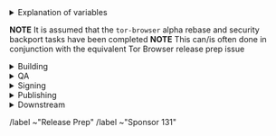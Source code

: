 <details>
  <summary>Explanation of variables</summary>

- `$(BUILD_SERVER)` : the server the main builder is using to build a mullvad-browser release
- `$(BUILDER)` : whomever is building the release on the $(BUILD_SERVER)
  - **example** : `pierov`
- `$(STAGING_SERVER)` : the server the signer is using to to run the signing process
- `$(ESR_VERSION)` : the Mozilla defined ESR version, used in various places for building mullvad-browser tags, labels, etc
  - **example** : `91.6.0`
- `$(MULLVAD_BROWSER_MAJOR)` : the Mullvad Browser major version
  - **example** : `11`
- `$(MULLVAD_BROWSER_MINOR)` : the Mullvad Browser minor version
  - **example** : either `0` or `5`; Alpha's is always `(Stable + 5) % 10`
- `$(MULLVAD_BROWSER_VERSION)` : the Mullvad Browser version in the format
  - **example** : `12.5a3`, `12.0.3`
- `$(BUILD_N)` : a project's build revision within a its branch; this is separate from the `$(MULLVAD_BROWSER_BUILD_N)` value; many of the Firefox-related projects have a `$(BUILD_N)` suffix and may differ between projects even when they contribute to the same build.
    - **example** : `build1`
- `$(MULLVAD_BROWSER_BUILD_N)` : the mullvad-browser build revision for a given Mullvad Browser release; used in tagging git commits
    - **example** : `build2`
    - **NOTE** : A project's `$(BUILD_N)` and `$(MULLVAD_BROWSER_BUILD_N)` may be the same, but it is possible for them to diverge. For **example** :
      - if we have multiple Mullvad Browser releases on a given ESR branch the two will become out of sync as the `$(BUILD_N)` value will increase, while the `$(MULLVAD_BROWSER_BUILD_N)` value may stay at `build1` (but the `$(MULLVAD_BROWSER_VERSION)` will increase)
      - if we have build failures unrelated to `mullvad-browser`, the `$(MULLVAD_BROWSER_BUILD_N)` value will increase while the `$(BUILD_N)` will stay the same.
- `$(MULLVAD_BROWSER_VERSION)` : the published Mullvad Browser version
    - **example** : `11.5a6`, `11.0.7`
- `$(MB_BUILD_TAG)` : the `tor-browser-build` build tag used to build a given Mullvad Browser version
    - **example** : `mb-12.0.7-build1`
</details>

**NOTE** It is assumed that the `tor-browser` alpha rebase and security backport tasks have been completed
**NOTE** This can/is often done in conjunction with the equivalent Tor Browser release prep issue

<details>
  <summary>Building</summary>

  ### tor-browser-build: https://gitlab.torproject.org/tpo/applications/tor-browser-build.git
  Mullvad Browser Alpha (and Nightly) are on the `main` branch

  - [ ] Update `rbm.conf`
    - [ ] `var/torbrowser_version` : update to next version
    - [ ] `var/torbrowser_build` : update to `$(MULLVAD_BROWSER_BUILD_N)`
    - [ ] `var/torbrowser_incremental_from` : update to previous Desktop version
      - **NOTE**: We try to build incrementals for the previous 3 desktop versions except in the case of a watershed update
      - **IMPORTANT**: Really *actually* make sure this is the previous Desktop version or else the `make mullvadbrowser-incrementals-*` step will fail
  - [ ] Update build configs
    - [ ] Update `projects/firefox/config`
      - [ ] `browser_build` : update to match `mullvad-browser` tag
      - [ ] ***(Optional)*** `var/firefox_platform_version` : update to latest `$(ESR_VERSION)` if rebased
    - [ ] Update `projects/translation/config`:
      - [ ] run `make list_translation_updates-alpha` to get updated hashes
      - [ ] `steps/base-browser/git_hash` : update with `HEAD` commit of project's `base-browser` branch
      - [ ] `steps/mullvad-browser/git_hash` : update with `HEAD` commit of project's `mullvad-browser` branch
  - [ ] Update common build configs
    - [ ] Check for NoScript updates here : https://addons.mozilla.org/en-US/firefox/addon/noscript
      - [ ] ***(Optional)*** If new version available, update `noscript` section of `input_files` in `projects/browser/config`
        - [ ] `URL`
        - [ ] `sha256sum`
    - [ ] Check for uBlock-origin updates here : https://addons.mozilla.org/en-US/firefox/addon/ublock-origin/
      - [ ] ***(Optional)*** If new version available, update `ublock-origin` section of `input_files` in `projects/browser/config`
        - [ ] `URL`
        - [ ] `sha256sum`
    - [ ] Check for Mullvad Privacy Companion updates here : https://github.com/mullvad/browser-extension/releases
      - [ ] ***(Optional)*** If new version available, update `mullvad-extension` section of `input_files` in `projects/browser/config`
        - [ ] `URL`
        - [ ] `sha256sum`
  - [ ] Update `ChangeLog-MB.txt`
    - [ ] Ensure ChangeLog-MB.txt is sync'd between alpha and stable branches
    - [ ] Check the linked issues: ask people to check if any are missing, remove the not fixed ones
    - [ ] Run `tools/fetch-changelogs.py $(TOR_BROWSER_VERSION)` or `tools/fetch-changelogs.py '#$(ISSUE_NUMBER)'`
      - Make sure you have `requests` installed (e.g., `apt install python3-requests`)
      - The first time you run this script you will need to generate an access token; the script will guide you
    - [ ] Copy the output of the script to the beginning of `ChangeLog-MB.txt` and update its output
      - [ ] Version
      - [ ] Browser Name
      - [ ] Release Date
    - [ ] Under `All Platforms` include any version updates for:
      - NoScript
      - uBlock-origin
      - Mullvad Browser Extension
      - Firefox
  - [ ] Open MR with above changes
  - [ ] Build the MR after initial review on at least two of:
    - [ ] Tor Project build machine
    - [ ] Mullvad build machine
    - [ ] Local developer machine
  - [ ] Ensure builders have matching builds
  - [ ] Merge
  - [ ] Sign+Tag
    - **NOTE** this must be done by one of:
      - boklm
      - dan
      - ma1
      - pierov
      - richard
    - [ ] Run: `make mullvadbrowser-signtag-alpha`
    - [ ] Push tag to `origin`

</details>

<details>
  <summary>QA</summary>

  ### send the build
  - [ ] Email Mullvad QA: support@mullvad.net, rui@mullvad.net
    <details>
      <summary>email template</summary>

        Subject:
        New build: Mullvad Browser $(MULLVAD_BROWSER_VERION) (unsigned)

        Body:
        unsigned builds: https://tb-build-05.torproject.org/~$(BUILDER)/builds/mullvadbrowser/alpha/unsigned/$(MB_BUILD_TAG)

        changelog:
        ...

    </details>

    - ***(Optional)*** Add additional information:
      - [ ] Note any new functionality which needs testing
      - [ ] Link to any known issues

</details>

<details>
  <summary>Signing</summary>

  ### signing
  - [ ] Assign this issue to the signer, one of:
    - boklm
    - richard
  - [ ] On `$(STAGING_SERVER)`, ensure updated:
    - [ ]  `tor-browser-build/tools/signing/set-config.hosts`
      - `ssh_host_builder` : ssh hostname of machine with unsigned builds
        - **NOTE** : `tor-browser-build` is expected to be in the `$HOME` directory)
      - `ssh_host_linux_signer` : ssh hostname of linux signing machine
      - `ssh_host_macos_signer` : ssh hostname of macOS signing machine
    - [ ] `tor-browser-build/tools/signing/set-config.macos-notarization`
      - `macos_notarization_user` : the email login for a mullvad notariser Apple Developer account
    - [ ] `set-config.update-responses`
      - `update_responses_repository_dir` : directory where you cloned `git@gitlab.torproject.org:tpo/applications/mullvad-browser-update-responses.git`
    - [ ] `tor-browser-build/tools/signing/set-config.tbb-version`
      - `tbb_version` : mullvad browser version string, same as `var/torbrowser_version` in `rbm.conf` (examples: `11.5a12`, `11.0.13`)
      - `tbb_version_build` : the tor-browser-build build number (if `var/torbrowser_build` in `rbm.conf` is `buildN` then this value is `N`)
      - `tbb_version_type` : either `alpha` for alpha releases or `release` for stable releases
  - [ ] On `$(STAGING_SERVER)` in a separate `screen` session, run the macOS proxy script:
      - `cd tor-browser-build/tools/signing/`
      - `./macos-signer-proxy`
  - [ ] On `$(STAGING_SERVER)` in a separate `screen` session, ensure tor daemon is running with SOCKS5 proxy on the default port 9050
  - [ ] run do-all-signing script:
      - `cd tor-browser-build/tools/signing/`
      - `./do-all-signing.mullvadbrowser`
  - **NOTE**: at this point the signed binaries should have been copied to `staticiforme`
  - [ ] Update `staticiforme.torproject.org`:
    - From `screen` session on `staticiforme.torproject.org`:
    - [ ] Static update components : `static-update-component dist.torproject.org`
    - [ ] Remove old release data from `/srv/dist-master.torproject.org/htdocs/mullvadbrowser`
    - [ ] Static update components (again) : `static-update-component dist.torproject.org`

</details>

<details>
  <summary>Publishing</summary>

  ### mullvad-browser (github): https://github.com/mullvad/mullvad-browser/
  - [ ] Assign this issue to someone with mullvad commit access, one of:
    - richard
  - [ ] Push this release's associated `mullvad-browser.git` branch to github
  - [ ] Push this release's associated tags to github:
    - [ ] Firefox ESR tag
      - **example** : `FIREFOX_102_12_0esr_BUILD1,`
    - [ ] `base-browser` tag
      - **example** : `base-browser-102.12.0esr-12.0-1-build1`
    - [ ] `mullvad-browser` tag
      - **example** : `mullvad-browser-102.12.0esr-12.0-1-build1`
  - [ ] Sign+Tag additionally the `mullvad-browser.git` `firefox` commit used in build:
    - **Tag**: `$(MULLVAD_BROWSER_VERSION)`
      - **example** : `12.5a7`
    - **Message**: `$(ESR_VERSION)esr-based $(MULLVAD_BROWSER_VERSION)`
      - **example** : `102.12.0esr-based 12.5a7`
    - [ ] Push tag to github

  ### email
  - [ ] Email Mullvad with release information: support@mullvad.net, rui@mullvad.net
    <details>
      <summary>email template</summary>

        Subject:
        New build: Mullvad Browser $(MULLVAD_BROWSER_VERION) (signed)

        Body:
        signed builds: https://dist.torproject.org/mullvadbrowser/$(MULLVAD_BROWSER_VERSION)

        update_response hashes: $(MULLVAD_UPDATE_RESPONSES_HASH)

        changelog:
        ...

    </details>
</details>

<details>
  <summary>Downstream</summary>

  ### notify packagers

  - [ ] **(Optional, Once Mullvad Updates their Github Releases Page)** Email downstream consumers:
    - **NOTE**: This is an optional step and only necessary close a major release/transition from alpha to stable, or if there are major packing changes these developers need to be aware of
    <details>
      <summary>email template</summary>

        Hello!

        Mullvad-Browser $(MULLVAD_BROWSER_VERSION) packages are available, so you should all update your respective downstream packages.

        Release builds can be found here:

        - https://github.com/mullvad/mullvad-browser/releases/tag/$(MULLVAD_BROWSER_VERSION)

    </details>

    - flathub package maintainer: proletarius101@protonmail.com
    - arch package maintainer: bootctl@gmail.com
    - nixOS package maintainer: dev@felschr.com

</details>

/label ~"Release Prep"
/label ~"Sponsor 131"

